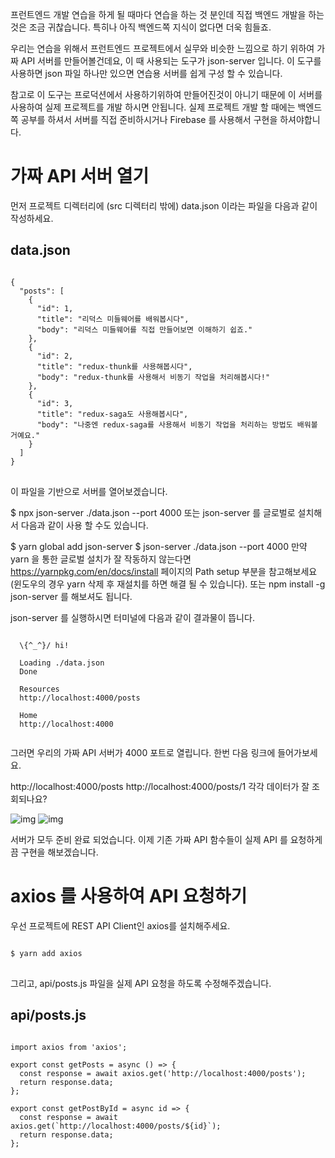 프런트엔드 개발 연습을 하게 될 때마다 연습을 하는 것 분인데 직접 백엔드 개발을 하는것은 조금 귀찮습니다. 특히나 아직 백엔드쪽 지식이 없다면 더욱 힘들죠.

우리는 연습을 위해서 프런트엔드 프로젝트에서 실무와 비슷한 느낌으로 하기 위하여 가짜 API 서버를 만들어볼건데요, 이 때 사용되는 도구가 json-server 입니다. 이 도구를 사용하면 json 파일 하나만 있으면 연습용 서버를 쉽게 구성 할 수 있습니다.

참고로 이 도구는 프로덕션에서 사용하기위하여 만들어진것이 아니기 때문에 이 서버를 사용하여 실제 프로젝트를 개발 하시면 안됩니다. 실제 프로젝트 개발 할 때에는 백엔드쪽 공부를 하셔서 서버를 직접 준비하시거나 Firebase 를 사용해서 구현을 하셔야합니다.

# 가짜 API 서버 열기
먼저 프로젝트 디렉터리에 (src 디렉터리 밖에) data.json 이라는 파일을 다음과 같이 작성하세요.

## data.json

<pre>
<code>
{
  "posts": [
    {
      "id": 1,
      "title": "리덕스 미들웨어를 배워봅시다",
      "body": "리덕스 미들웨어를 직접 만들어보면 이해하기 쉽죠."
    },
    {
      "id": 2,
      "title": "redux-thunk를 사용해봅시다",
      "body": "redux-thunk를 사용해서 비동기 작업을 처리해봅시다!"
    },
    {
      "id": 3,
      "title": "redux-saga도 사용해봅시다",
      "body": "나중엔 redux-saga를 사용해서 비동기 작업을 처리하는 방법도 배워볼 거예요."
    }
  ]
}
</code>
</pre>
이 파일을 기반으로 서버를 열어보겠습니다.

$ npx json-server ./data.json --port 4000
또는 json-server 를 글로벌로 설치해서 다음과 같이 사용 할 수도 있습니다.

$ yarn global add json-server
$ json-server ./data.json --port 4000
만약 yarn 을 통한 글로벌 설치가 잘 작동하지 않는다면 https://yarnpkg.com/en/docs/install 페이지의 Path setup 부분을 참고해보세요 (윈도우의 경우 yarn 삭제 후 재설치를 하면 해결 될 수 있습니다). 또는 npm install -g json-server 를 해보셔도 됩니다.

json-server 를 실행하시면 터미널에 다음과 같이 결과물이 뜹니다.
<pre>
<code>
  \{^_^}/ hi!

  Loading ./data.json
  Done

  Resources
  http://localhost:4000/posts

  Home
  http://localhost:4000
  </code>
</pre>
그러면 우리의 가짜 API 서버가 4000 포트로 열립니다. 한번 다음 링크에 들어가보세요.

http://localhost:4000/posts
http://localhost:4000/posts/1
각각 데이터가 잘 조회되나요?

![img](https://i.imgur.com/oRpNjJ4.png)
![img](https://i.imgur.com/NvlxE4U.png)
 

서버가 모두 준비 완료 되었습니다. 이제 기존 가짜 API 함수들이 실제 API 를 요청하게끔 구현을 해보겠습니다.

# axios 를 사용하여 API 요청하기
우선 프로젝트에 REST API Client인 axios를 설치해주세요.
<pre>
<code>
$ yarn add axios
</code>
</pre>
그리고, api/posts.js 파일을 실제 API 요청을 하도록 수정해주겠습니다.

## api/posts.js
<pre>
<code>
import axios from 'axios';

export const getPosts = async () => {
  const response = await axios.get('http://localhost:4000/posts');
  return response.data;
};

export const getPostById = async id => {
  const response = await axios.get(`http://localhost:4000/posts/${id}`);
  return response.data;
};
</code>
</pre>
